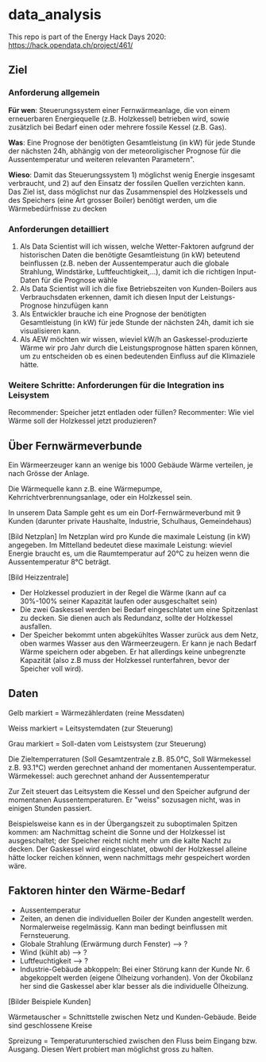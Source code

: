 # data_analysis

This repo is part of the Energy Hack Days 2020: https://hack.opendata.ch/project/461/

## Ziel

### Anforderung allgemein

**Für wen**: Steuerungssystem einer Fernwärmeanlage, die von einem erneuerbaren Energiequelle (z.B. Holzkessel) betrieben wird, sowie zusätzlich bei Bedarf einen oder mehrere fossile Kessel (z.B. Gas). 

**Was**: Eine Prognose der benötigten Gesamtleistung (in kW) für jede Stunde der nächsten 24h, abhängig von der meteoroligischer Prognose für die Aussentemperatur
und weiteren relevanten Parametern". 

**Wieso**: Damit das Steuerungssystem 1) möglichst wenig Energie insgesamt verbraucht, und 2) auf den Einsatz der fossilen Quellen verzichten kann. Das Ziel ist, dass möglichst nur das Zusammenspiel des Holzkessels und des Speichers (eine Art grosser Boiler) benötigt werden, um die Wärmebedürfnisse zu decken

### Anforderungen detailliert

1. Als Data Scientist will ich wissen, welche Wetter-Faktoren aufgrund der historischen Daten die benötigte Gesamtleistung (in kW) beteutend beinflussen (z.B. neben der Aussentemperatur auch die globale Strahlung, Windstärke, Luftfeuchtigkeit,...), damit ich die richtigen Input-Daten für die Prognose wähle
2. Als Data Scientist will ich die fixe Betriebszeiten von Kunden-Boilers aus Verbrauchsdaten erkennen, damit ich diesen Input der Leistungs-Prognose hinzufügen kann
3. Als Entwickler brauche ich eine Prognose der benötigten Gesamtleistung (in kW) für jede Stunde der nächsten 24h, damit ich sie visualisieren kann. 
4. Als AEW möchten wir wissen, wieviel kW/h an Gaskessel-produzierte Wärme wir pro Jahr durch die Leistungsprognose hätten sparen können, um zu entscheiden ob es einen bedeutenden Einfluss auf die Klimaziele hätte. 

### Weitere Schritte: Anforderungen für die Integration ins Leisystem
Recommender: Speicher jetzt entladen oder füllen?
Recommenter: Wie viel Wärme soll der Holzkessel jetzt produzieren? 


## Über Fernwärmeverbunde

Ein Wärmeerzeuger kann an wenige bis 1000 Gebäude Wärme verteilen, je nach Grösse der Anlage. 

Die Wärmequelle kann z.B. eine Wärmepumpe, Kehrrichtverbrennungsanlage, oder ein Holzkessel sein. 

In unserem Data Sample geht es um ein Dorf-Fernwärmeverbund mit 9 Kunden (darunter private Haushalte, Industrie, Schulhaus, Gemeindehaus)

[Bild Netzplan]
Im Netzplan wird pro Kunde die maximale Leistung (in kW) angegeben.
Im Mittelland bedeutet diese maximale Leistung: wieviel Energie braucht es, um die Raumtemperatur auf 20°C zu heizen wenn die Aussentemperatur 8°C beträgt.

[Bild Heizzentrale]

* Der Holzkessel produziert in der Regel die Wärme (kann auf ca 30%-100% seiner Kapazität laufen oder ausgeschaltet sein)
* Die zwei Gaskessel werden bei Bedarf eingeschlatet um eine Spitzenlast zu decken. Sie dienen auch als Redundanz, sollte der Holzkessel ausfallen. 
* Der Speicher bekommt unten abgekühltes Wasser zurück aus dem Netz, oben warmes Wasser aus den Wärmeerzeugern. Er kann je nach Bedarf Wärme speichern oder abgeben. Er hat allerdings keine unbegrenzte Kapazität (also z.B muss der Holzkessel runterfahren, bevor der Speicher voll wird). 

Daten
-----
Gelb markiert = Wärmezählerdaten (reine Messdaten)

Weiss markiert = Leitsystemdaten (zur Steuerung)

Grau markiert = Soll-daten vom Leistsystem (zur Steuerung)

Die Zieltemperraturen (Soll Gesamtzentrale z.B. 85.0°C, Soll Wärmekessel z.B. 93.1°C) werden gerechnet anhand der momentanen Aussentemperatur. 
Wärmekessel: auch gerechnet anhand der Aussentemperatur



Zur Zeit steuert das Leitsystem die Kessel und den Speicher aufgrund der momentanen Aussentemperaturen. Er "weiss" sozusagen nicht, was in einigen Stunden passiert. 

Beispielsweise kann es in der Übergangszeit zu suboptimalen Spitzen kommen: am Nachmittag scheint die Sonne und der Holzkessel ist ausgeschaltet; der Speicher reicht nicht mehr um die kalte Nacht zu decken. Der Gaskessel wird eingeschlatet, obwohl der Holzkessel alleine hätte locker reichen können, wenn nachmittags mehr gespeichert worden wäre. 

Faktoren hinter den Wärme-Bedarf
-------
* Aussentemperatur
* Zeiten, an denen die individuellen Boiler der Kunden angestellt werden. Normalerweise regelmässig. Kann man bedingt beinflussen mit Fernsteuerung. 
* Globale Strahlung (Erwärmung durch Fenster) --> ?
* Wind (kühlt ab) --> ?
* Luftfeuchtigkeit --> ?
* Industrie-Gebäude abkoppeln: Bei einer Störung kann der Kunde Nr. 6 abgekoppelt werden (eigene Ölheizung vorhanden). Von der Ökobilanz her sind die Gaskessel aber klar besser als die individuelle Ölheizung.  

[Bilder Beispiele Kunden]

Wärmetauscher = Schnittstelle zwischen Netz und Kunden-Gebäude. Beide sind geschlossene Kreise

Spreizung = Temperaturunterschied zwischen den Fluss beim Eingang bzw. Ausgang. Diesen Wert probiert man möglichst gross zu halten. 
